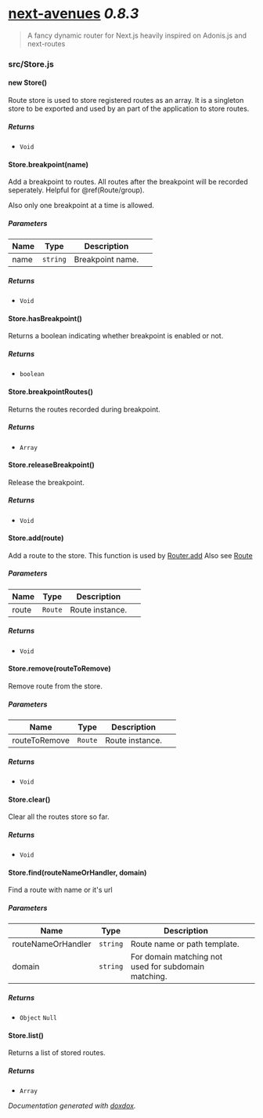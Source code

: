 # [next-avenues](https://github.com/samueljoos/next-avenues) *0.8.3*

> A fancy dynamic router for Next.js heavily inspired on Adonis.js and next-routes


### src/Store.js


#### new Store() 

Route store is used to store registered routes as an
array. It is a singleton store to be exported and
used by an part of the application to store
routes.






##### Returns


- `Void`



#### Store.breakpoint(name) 

Add a breakpoint to routes. All routes after the
breakpoint will be recorded seperately. Helpful
for @ref(Route/group).

Also only one breakpoint at a time is allowed.




##### Parameters

| Name | Type | Description |  |
| ---- | ---- | ----------- | -------- |
| name | `string`  | Breakpoint name. | &nbsp; |




##### Returns


- `Void`



#### Store.hasBreakpoint() 

Returns a boolean indicating whether breakpoint
is enabled or not.






##### Returns


- `boolean`  



#### Store.breakpointRoutes() 

Returns the routes recorded during
breakpoint.






##### Returns


- `Array`  



#### Store.releaseBreakpoint() 

Release the breakpoint.






##### Returns


- `Void`



#### Store.add(route) 

Add a route to the store.
This function is used by [Router.add](https://github.com/samueljoos/next-avenues/blob/master/docs/router.md#routeraddroute-page)
Also see [Route](https://github.com/samueljoos/next-avenues/blob/master/docs/route.md)




##### Parameters

| Name | Type | Description |  |
| ---- | ---- | ----------- | -------- |
| route | `Route`  | Route instance. | &nbsp; |




##### Returns


- `Void`



#### Store.remove(routeToRemove) 

Remove route from the store.




##### Parameters

| Name | Type | Description |  |
| ---- | ---- | ----------- | -------- |
| routeToRemove | `Route`  | Route instance. | &nbsp; |




##### Returns


- `Void`



#### Store.clear() 

Clear all the routes store so far.






##### Returns


- `Void`



#### Store.find(routeNameOrHandler, domain) 

Find a route with name or it's url




##### Parameters

| Name | Type | Description |  |
| ---- | ---- | ----------- | -------- |
| routeNameOrHandler | `string`  | Route name or path template. | &nbsp; |
| domain | `string`  | For domain matching not used for subdomain matching. | &nbsp; |




##### Returns


- `Object` `Null`  



#### Store.list() 

Returns a list of stored routes.






##### Returns


- `Array`  




*Documentation generated with [doxdox](https://github.com/neogeek/doxdox).*
